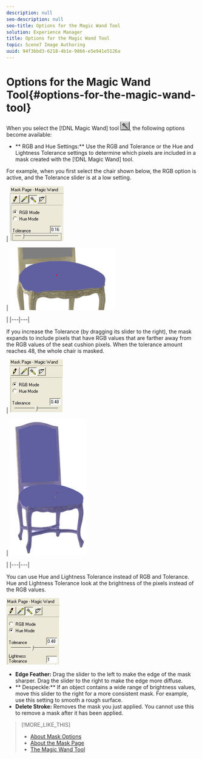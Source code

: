 ```yaml
---
description: null
seo-description: null
seo-title: Options for the Magic Wand Tool
solution: Experience Manager
title: Options for the Magic Wand Tool
topic: Scene7 Image Authoring
uuid: 94f3bbd3-6218-4b1e-9866-e5e941e5126a
---
```


# Options for the Magic Wand Tool{#options-for-the-magic-wand-tool}

 When you select the [!DNL Magic Wand] tool ![](assets/magic_wand.png), the following options become available:

* ** RGB and Hue Settings:** Use the RGB and Tolerance or the Hue and Lightness Tolerance settings to determine which pixels are included in a mask created with the [!DNL Magic Wand] tool.

For example, when you first select the chair shown below, the RGB option is active, and the Tolerance slider is at a low setting.

|  ![](assets/rgb_option.png)

| ![](assets/seat_cushion.png)

|
|---|---|

If you increase the Tolerance (by dragging its slider to the right), the mask expands to include pixels that have RGB values that are farther away from the RGB values of the seat cushion pixels. When the tolerance amount reaches 48, the whole chair is masked.

|  ![](assets/rgb_tolerance.png)

| ![](assets/chair_whole.png)

|
|---|---|

You can use Hue and Lightness Tolerance instead of RGB and Tolerance. Hue and Lightness Tolerance look at the brightness of the pixels instead of the RGB values.

![](assets/hue_mode.png)

* **Edge Feather:** Drag the slider to the left to make the edge of the mask sharper. Drag the slider to the right to make the edge more diffuse. 
* ** Despeckle:** If an object contains a wide range of brightness values, move this slider to the right for a more consistent mask. For example, use this setting to smooth a rough surface. 
* **Delete Stroke:** Removes the mask you just applied. You cannot use this to remove a mask after it has been applied.

>[!MORE_LIKE_THIS]
>
>* [About Mask Options](../../c-vat-work-mask-pg/c-vat-abt-mask-pg/c-vat-abt-mask-opt/c-vat-abt-mask-opt.md#concept-1fe40cc1ab864090b95434d610ee5e70)
>* [About the Mask Page](../../c-vat-work-mask-pg/c-vat-abt-mask-pg/c-vat-abt-mask-pg.md#concept-1056cf790a8c41a1b1f8d586b2e85c6b)
>* [The Magic Wand Tool](../../c-vat-work-mask-pg/c-vat-mask-pg-tools/t-vat-magic-wand.md#task-0b2159df786d499c9aeef0906987f19e)
